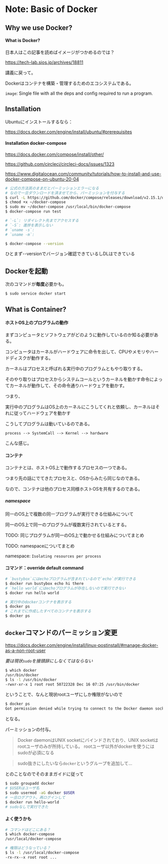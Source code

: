 # Note: Basic of Docker

## Why we use Docker?

#### What is Docker?

日本人はこの記事を読めばイメージがつかめるのでは？

https://tech-lab.sios.jp/archives/18811

講義に戻って。

Dockerはコンテナを構築・管理するためのエコシステムである。

`image`: Single file with all the deps and config required to run a program.

## Installation

Ubuntuにインストールするなら：

https://docs.docker.com/engine/install/ubuntu/#prerequisites

#### Installation docker-compose 

https://docs.docker.com/compose/install/other/

https://github.com/circleci/circleci-docs/issues/1323

https://www.digitalocean.com/community/tutorials/how-to-install-and-use-docker-compose-on-ubuntu-20-04

```bash
# 公式の方法其のままだとパーミッションエラーになる
# なので一旦ダウンロードを済ませてから、パーミッションを付与する
$ curl -L https://github.com/docker/compose/releases/download/v2.15.1/docker-compose-`uname -s`-`uname -m` > ~/docker-compose
$ chmod +x ~/docker-compose
$ sudo mv ~/docker-compose /usr/local/bin/docker-compose
$ docker-compose run test

# `-L`: リダイレクト先までアクセスする
# `-S`: 進捗を表示しない
# `uname -s`: 
# `uname -m`: 

$ docker-compose --version
```

ひとまず--versionでバージョン確認できているしDLはできている

## Dockerを起動

次のコマンドが**毎度**必要かも。

```bash
$ sudo service docker start
```

## What is Container?

#### ホストOS上のプログラムの動作

まずコンピュータとソフトウェアがどのように動作しているのか知る必要がある。

コンピュータはカーネルがハードウェアに命令を出して、CPUやメモリやハードディスクが動作する。

カーネルはプロセスと呼ばれる実行中のプログラムともやり取りする。

そのやり取りはプロセスからシステムコールというカーネルを動かす命令によってカーネルが動作して、その命令通りハードウェアを動かす。

つまり、

実行中のプログラムはOS上のカーネルにこうしてくれと依頼し、カーネルはそれに従ってハードウェアを動かす

こうしてプログラムは動いているのである。

`process --> SystemCall --> Kernel --> hardware`

こんな感じ。

#### コンテナ

コンテナとは、ホストOS上で動作するプロセスの一つである。

つまり先の話にでてきたプロセスと、OSからみたら同じなのである。

なので、コンテナは他のプロセス同様ホストOSを共有するのである。

##### namespace

同一のOS上で複数の同一プログラムが実行できる仕組みについて

同一のOS上で同一のプログラムが複数実行されているとする。

TODO: 同じプログラムが同一のOS上で動かせる仕組みについてまとめ

TODO: namespaceについてまとめ

namespace: `Isolating resources per process`


#### コマンド：override default command

```bash
# `bustybox`にはechoプログラムが含まれているので`echo`が実行できる
$ docker run bustybox echo hi there
# `hello world`にはechoプログラムが存在しないので実行できない
$ docker run hello world

# 実行中のdockerコンテナを表示する
$ docker ps
# これまでに作成したすべてのコンテナを表示する
$ docker ps
```

## `docker`コマンドのパーミッション変更

https://docs.docker.com/engine/install/linux-postinstall/#manage-docker-as-a-non-root-user

*要は現状`sudo`を接頭辞にしなくてはならない*

```bash
$ which docker
/usr/bin/docker
$ ls -l /usr/bin/docker
-rwxr-xr-x 1 root root 50722328 Dec 16 07:25 /usr/bin/docker
```

ということで、なんと現状rootユーザにしか権限がないので

```bash
$ docker ps
Got permission denied while trying to connect to the Docker daemon socket at unix:///var/run/docker.sock: Get "http://%2Fvar%2Frun%2Fdocker.sock/v1.24/containers/json": dial unix /var/run/docker.sock: connect: permission denied
```

となる。

パーミッションの付与。

> Docker daemonはUNIX socketにバインドされており、UNIX socketはrootユーザのみが所持している。
> rootユーザ以外がdockerを使うにはsudoが必須になる

> sudo抜きにしたいなら`docker`というグループを追加して...

とのことなのでそのままガイドに従って

```bash
$ sudo groupadd docker
# $USERはユーザ名
$ sudo usermod -aG docker $USER
# 一旦ログアウト。再ログインして
$ docker run hello-world
# sudoなしで実行できた
```

#### よく使うかも

```bash
# コマンドはどこにある？
$ which docker-compose
/usr/local/docker-compose

# 権限はどうなっている？
$ ls -l /usr/local/docker-compose
-rx-rx--x root root ...
```